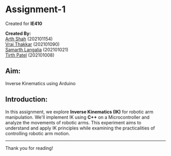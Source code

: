 # Assignment-1

Created for **IE410**

**Created By:**  
[Arth Shah](https://www.linkedin.com/in/arth-shah-18b4a0245/) (202101154)  
[Vraj Thakkar](https://www.linkedin.com/in/vraj-thakkar-202101090/) (202101090)  
[Samarth Langalia](https://www.linkedin.com/in/samarth-langalia-4147a8245/) (202101021)  
[Tirth Patel](https://www.linkedin.com/in/tirth-patel-202101008/) (202101008)  

## Aim: 
Inverse Kinematics using Arduino

## Introduction:
In this assignment, we explore **Inverse Kinematics (IK)** for robotic arm manipulation. We'll implement IK using **C++** on a Microcontroller and analyze the movements of robotic arms. This experiment aims to understand and apply IK principles while examining the practicalities of controlling robotic arm motion.

---

Thank you for reading!
